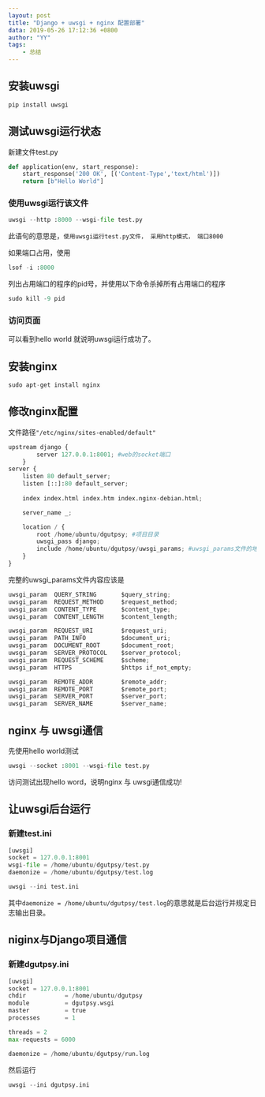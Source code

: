 ```yaml
---
layout: post
title: "Django + uwsgi + nginx 配置部署"
data: 2019-05-26 17:12:36 +0800
author: "YY"
tags:
    - 总结
---
```


## 安装uwsgi

```python
pip install uwsgi
```

## 测试uwsgi运行状态

新建文件test.py

```python
def application(env, start_response):
    start_response('200 OK', [('Content-Type','text/html')])
    return [b"Hello World"]
```

### 使用uwsgi运行该文件

```python
uwsgi --http :8000 --wsgi-file test.py
```

此语句的意思是，`使用uwsgi运行test.py文件， 采用http模式， 端口8000`

如果端口占用，使用

```python
lsof -i :8000
```

列出占用端口的程序的pid号，并使用以下命令杀掉所有占用端口的程序

```python
sudo kill -9 pid
```

### 访问页面

可以看到hello world 就说明uwsgi运行成功了。



## 安装nginx

```python
sudo apt-get install nginx
```

## 修改nginx配置

文件路径`"/etc/nginx/sites-enabled/default"`

```python
upstream django {
        server 127.0.0.1:8001; #web的socket端口
    }
server {
    listen 80 default_server;
    listen [::]:80 default_server;
 
    index index.html index.htm index.nginx-debian.html;

    server_name _;

    location / {
        root /home/ubuntu/dgutpsy; #项目目录
        uwsgi_pass django;
        include /home/ubuntu/dgutpsy/uwsgi_params; #uwsgi_params文件的地址
    }
}
```

完整的uwsgi_params文件内容应该是

```python
uwsgi_param  QUERY_STRING       $query_string;
uwsgi_param  REQUEST_METHOD     $request_method;
uwsgi_param  CONTENT_TYPE       $content_type;
uwsgi_param  CONTENT_LENGTH     $content_length;

uwsgi_param  REQUEST_URI        $request_uri;
uwsgi_param  PATH_INFO          $document_uri;
uwsgi_param  DOCUMENT_ROOT      $document_root;
uwsgi_param  SERVER_PROTOCOL    $server_protocol;
uwsgi_param  REQUEST_SCHEME     $scheme;
uwsgi_param  HTTPS              $https if_not_empty;

uwsgi_param  REMOTE_ADDR        $remote_addr;
uwsgi_param  REMOTE_PORT        $remote_port;
uwsgi_param  SERVER_PORT        $server_port;
uwsgi_param  SERVER_NAME        $server_name;
```

## nginx 与 uwsgi通信

先使用hello world测试

```python
uwsgi --socket :8001 --wsgi-file test.py
```

访问测试出现hello word，说明nginx 与 uwsgi通信成功!

## 让uwsgi后台运行

### 新建test.ini

```python
[uwsgi]
socket = 127.0.0.1:8001
wsgi-file = /home/ubuntu/dgutpsy/test.py
daemonize = /home/ubuntu/dgutpsy/test.log 
```

```python
uwsgi --ini test.ini
```

其中`daemonize = /home/ubuntu/dgutpsy/test.log`的意思就是后台运行并规定日志输出目录。

## niginx与Django项目通信

### 新建dgutpsy.ini

```python
[uwsgi]
socket = 127.0.0.1:8001
chdir           = /home/ubuntu/dgutpsy
module          = dgutpsy.wsgi
master          = true
processes       = 1 

threads = 2 
max-requests = 6000

daemonize = /home/ubuntu/dgutpsy/run.log
```

然后运行

```python
uwsgi --ini dgutpsy.ini
```